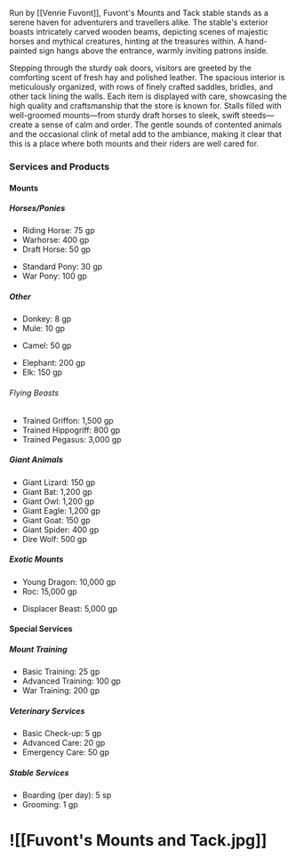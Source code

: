 Run by [[Venrie Fuvont]], Fuvont's Mounts and Tack stable stands as a serene haven for adventurers and travellers alike. The stable's exterior boasts intricately carved wooden beams, depicting scenes of majestic horses and mythical creatures, hinting at the treasures within. A hand-painted sign hangs above the entrance, warmly inviting patrons inside.

Stepping through the sturdy oak doors, visitors are greeted by the comforting scent of fresh hay and polished leather. The spacious interior is meticulously organized, with rows of finely crafted saddles, bridles, and other tack lining the walls. Each item is displayed with care, showcasing the high quality and craftsmanship that the store is known for. Stalls filled with well-groomed mounts—from sturdy draft horses to sleek, swift steeds—create a sense of calm and order. The gentle sounds of contented animals and the occasional clink of metal add to the ambiance, making it clear that this is a place where both mounts and their riders are well cared for.

### Services and Products

#### Mounts

##### Horses/Ponies
* Riding Horse: 75 gp
* Warhorse: 400 gp
* Draft Horse: 50 gp
- Standard Pony: 30 gp
- War Pony: 100 gp
##### Other
- Donkey: 8 gp
- Mule: 10 gp
* Camel: 50 gp
- Elephant: 200 gp
- Elk: 150 gp
###### Flying Beasts
- Trained Griffon: 1,500 gp
- Trained Hippogriff: 800 gp
- Trained Pegasus: 3,000 gp
##### Giant Animals
- Giant Lizard: 150 gp
- Giant Bat: 1,200 gp
- Giant Owl: 1,200 gp
- Giant Eagle: 1,200 gp
- Giant Goat: 150 gp
- Giant Spider: 400 gp
- Dire Wolf: 500 gp

##### Exotic Mounts

* Young Dragon: 10,000 gp
* Roc: 15,000 gp
- Displacer Beast: 5,000 gp

#### Special Services

##### Mount Training
- Basic Training: 25 gp
- Advanced Training: 100 gp
- War Training: 200 gp

##### Veterinary Services
- Basic Check-up: 5 gp
- Advanced Care: 20 gp
- Emergency Care: 50 gp

##### Stable Services
- Boarding (per day): 5 sp
- Grooming: 1 gp

# ![[Fuvont's Mounts and Tack.jpg]]